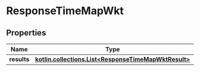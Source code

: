 
# ResponseTimeMapWkt

## Properties
Name | Type | Description | Notes
------------ | ------------- | ------------- | -------------
**results** | [**kotlin.collections.List&lt;ResponseTimeMapWktResult&gt;**](ResponseTimeMapWktResult.md) |  | 



